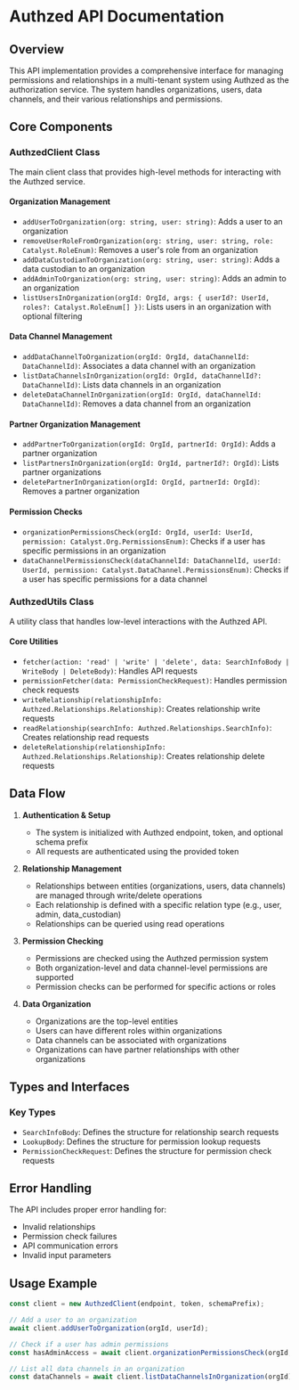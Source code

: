 # Authzed API Documentation

## Overview

This API implementation provides a comprehensive interface for managing permissions and relationships in a multi-tenant system using Authzed as the authorization service. The system handles organizations, users, data channels, and their various relationships and permissions.

## Core Components

### AuthzedClient Class

The main client class that provides high-level methods for interacting with the Authzed service.

#### Organization Management

- `addUserToOrganization(org: string, user: string)`: Adds a user to an organization
- `removeUserRoleFromOrganization(org: string, user: string, role: Catalyst.RoleEnum)`: Removes a user's role from an organization
- `addDataCustodianToOrganization(org: string, user: string)`: Adds a data custodian to an organization
- `addAdminToOrganization(org: string, user: string)`: Adds an admin to an organization
- `listUsersInOrganization(orgId: OrgId, args: { userId?: UserId, roles?: Catalyst.RoleEnum[] })`: Lists users in an organization with optional filtering

#### Data Channel Management

- `addDataChannelToOrganization(orgId: OrgId, dataChannelId: DataChannelId)`: Associates a data channel with an organization
- `listDataChannelsInOrganization(orgId: OrgId, dataChannelId?: DataChannelId)`: Lists data channels in an organization
- `deleteDataChannelInOrganization(orgId: OrgId, dataChannelId: DataChannelId)`: Removes a data channel from an organization

#### Partner Organization Management

- `addPartnerToOrganization(orgId: OrgId, partnerId: OrgId)`: Adds a partner organization
- `listPartnersInOrganization(orgId: OrgId, partnerId?: OrgId)`: Lists partner organizations
- `deletePartnerInOrganization(orgId: OrgId, partnerId: OrgId)`: Removes a partner organization

#### Permission Checks

- `organizationPermissionsCheck(orgId: OrgId, userId: UserId, permission: Catalyst.Org.PermissionsEnum)`: Checks if a user has specific permissions in an organization
- `dataChannelPermissionsCheck(dataChannelId: DataChannelId, userId: UserId, permission: Catalyst.DataChannel.PermissionsEnum)`: Checks if a user has specific permissions for a data channel

### AuthzedUtils Class

A utility class that handles low-level interactions with the Authzed API.

#### Core Utilities

- `fetcher(action: 'read' | 'write' | 'delete', data: SearchInfoBody | WriteBody | DeleteBody)`: Handles API requests
- `permissionFetcher(data: PermissionCheckRequest)`: Handles permission check requests
- `writeRelationship(relationshipInfo: Authzed.Relationships.Relationship)`: Creates relationship write requests
- `readRelationship(searchInfo: Authzed.Relationships.SearchInfo)`: Creates relationship read requests
- `deleteRelationship(relationshipInfo: Authzed.Relationships.Relationship)`: Creates relationship delete requests

## Data Flow

1. **Authentication & Setup**

   - The system is initialized with Authzed endpoint, token, and optional schema prefix
   - All requests are authenticated using the provided token

2. **Relationship Management**

   - Relationships between entities (organizations, users, data channels) are managed through write/delete operations
   - Each relationship is defined with a specific relation type (e.g., user, admin, data_custodian)
   - Relationships can be queried using read operations

3. **Permission Checking**

   - Permissions are checked using the Authzed permission system
   - Both organization-level and data channel-level permissions are supported
   - Permission checks can be performed for specific actions or roles

4. **Data Organization**
   - Organizations are the top-level entities
   - Users can have different roles within organizations
   - Data channels can be associated with organizations
   - Organizations can have partner relationships with other organizations

## Types and Interfaces

### Key Types

- `SearchInfoBody`: Defines the structure for relationship search requests
- `LookupBody`: Defines the structure for permission lookup requests
- `PermissionCheckRequest`: Defines the structure for permission check requests

## Error Handling

The API includes proper error handling for:

- Invalid relationships
- Permission check failures
- API communication errors
- Invalid input parameters

## Usage Example

```typescript
const client = new AuthzedClient(endpoint, token, schemaPrefix);

// Add a user to an organization
await client.addUserToOrganization(orgId, userId);

// Check if a user has admin permissions
const hasAdminAccess = await client.organizationPermissionsCheck(orgId, userId, Catalyst.Org.PermissionsEnum.enum.admin);

// List all data channels in an organization
const dataChannels = await client.listDataChannelsInOrganization(orgId);
```
